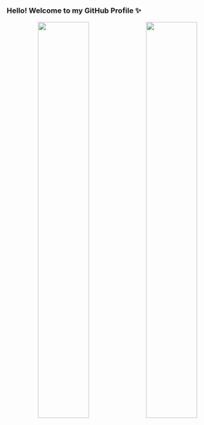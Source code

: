 ### Hello! Welcome to my GitHub Profile ✨

<p align="center">
  <img width="48%" src="https://github-readme-stats.vercel.app/api?username=wuoyrd&show_icons=true&theme=tokyonight" />
  <img width="48%" src="https://github-readme-streak-stats.herokuapp.com/?user=wuoyrd&theme=tokyonight" />
</p>
